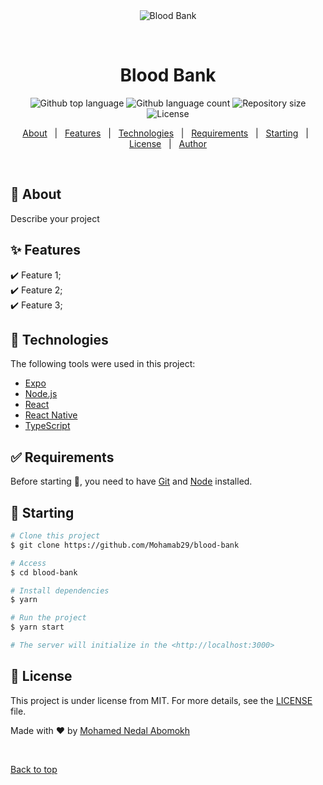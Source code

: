 <div align="center" id="top"> 
  <img src="./.github/app.gif" alt="Blood Bank" />

  &#xa0;

  <!-- <a href="https://bloodbank.netlify.app">Demo</a> -->
</div>

<h1 align="center">Blood Bank</h1>

<p align="center">
  <img alt="Github top language" src="https://img.shields.io/github/languages/top/Mohamab29/blood-bank?color=56BEB8">

  <img alt="Github language count" src="https://img.shields.io/github/languages/count/Mohamab29/blood-bank?color=56BEB8">

  <img alt="Repository size" src="https://img.shields.io/github/repo-size/Mohamab29/blood-bank?color=56BEB8">

  <img alt="License" src="https://img.shields.io/github/license/Mohamab29/blood-bank?color=56BEB8">

  <!-- <img alt="Github issues" src="https://img.shields.io/github/issues/Mohamab29/blood-bank?color=56BEB8" /> -->

  <!-- <img alt="Github forks" src="https://img.shields.io/github/forks/Mohamab29/blood-bank?color=56BEB8" /> -->

  <!-- <img alt="Github stars" src="https://img.shields.io/github/stars/Mohamab29/blood-bank?color=56BEB8" /> -->
</p>

<!-- Status -->

<!-- <h4 align="center"> 
	🚧  Blood Bank 🚀 Under construction...  🚧
</h4> 

<hr> -->

<p align="center">
  <a href="#dart-about">About</a> &#xa0; | &#xa0; 
  <a href="#sparkles-features">Features</a> &#xa0; | &#xa0;
  <a href="#rocket-technologies">Technologies</a> &#xa0; | &#xa0;
  <a href="#white_check_mark-requirements">Requirements</a> &#xa0; | &#xa0;
  <a href="#checkered_flag-starting">Starting</a> &#xa0; | &#xa0;
  <a href="#memo-license">License</a> &#xa0; | &#xa0;
  <a href="https://github.com/Mohamab29" target="_blank">Author</a>
</p>

<br>

## :dart: About ##

Describe your project

## :sparkles: Features ##

:heavy_check_mark: Feature 1;\
:heavy_check_mark: Feature 2;\
:heavy_check_mark: Feature 3;

## :rocket: Technologies ##

The following tools were used in this project:

- [Expo](https://expo.io/)
- [Node.js](https://nodejs.org/en/)
- [React](https://pt-br.reactjs.org/)
- [React Native](https://reactnative.dev/)
- [TypeScript](https://www.typescriptlang.org/)

## :white_check_mark: Requirements ##

Before starting :checkered_flag:, you need to have [Git](https://git-scm.com) and [Node](https://nodejs.org/en/) installed.

## :checkered_flag: Starting ##

```bash
# Clone this project
$ git clone https://github.com/Mohamab29/blood-bank

# Access
$ cd blood-bank

# Install dependencies
$ yarn

# Run the project
$ yarn start

# The server will initialize in the <http://localhost:3000>
```

## :memo: License ##

This project is under license from MIT. For more details, see the [LICENSE](LICENSE.md) file.


Made with :heart: by <a href="https://github.com/Mohamab29" target="_blank">Mohamed Nedal Abomokh</a>

&#xa0;

<a href="#top">Back to top</a>
